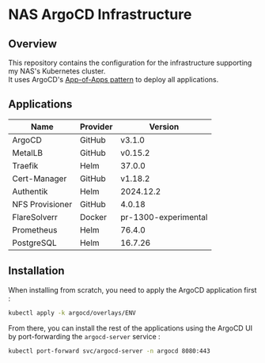 # NAS ArgoCD Infrastructure

## Overview

This repository contains the configuration for the infrastructure supporting my NAS's Kubernetes cluster.  
It uses ArgoCD's [App-of-Apps pattern](https://argo-cd.readthedocs.io/en/stable/operator-manual/cluster-bootstrapping/) to deploy all applications.

## Applications

| Name            | Provider | Version              |
|-----------------|----------|----------------------|
| ArgoCD          | GitHub   | v3.1.0               |
| MetalLB         | GitHub   | v0.15.2              |
| Traefik         | Helm     | 37.0.0               |
| Cert-Manager    | GitHub   | v1.18.2              |
| Authentik       | Helm     | 2024.12.2            |
| NFS Provisioner | GitHub   | 4.0.18               |
| FlareSolverr    | Docker   | pr-1300-experimental |
| Prometheus      | Helm     | 76.4.0               |
| PostgreSQL      | Helm     | 16.7.26              |

## Installation

When installing from scratch, you need to apply the ArgoCD application first :
```bash
kubectl apply -k argocd/overlays/ENV
```

From there, you can install the rest of the applications using the ArgoCD UI by port-forwarding the `argocd-server` service :
```bash
kubectl port-forward svc/argocd-server -n argocd 8080:443
```
